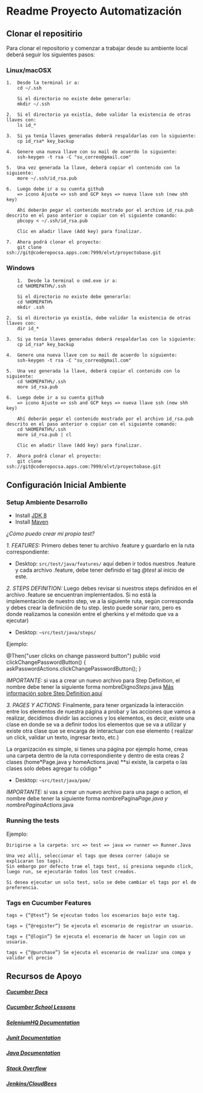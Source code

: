 # Readme Proyecto Automatización

## Clonar el repositirio

Para clonar el repositorio y comenzar a trabajar desde su ambiente local deberá seguir los siguientes pasos:

### Linux/macOSX

    1.  Desde la terminal ir a:
        cd ~/.ssh

        Si el directorio no existe debe generarlo:
        mkdir ~/.ssh

    2.  Si el directorio ya existía, debe validar la existencia de otras llaves con:
        ls id_*

    3.  Si ya tenía llaves generadas deberá respaldarlas con lo siguiente:
        cp id_rsa* key_backup

    4.  Genere una nueva llave con su mail de acuerdo lo siguiente:
        ssh-keygen -t rsa -C "su_correo@gmail.com"

    5.  Una vez generada la llave, deberá copiar el contenido con lo siguiente:
        more ~/.ssh/id_rsa.pub

    6.  Luego debe ir a su cuenta github 
        => icono Ajuste => ssh and GCP keys => nueva llave ssh (new shh key)
        
        Ahí deberán pegar el contenido mostrado por el archivo id_rsa.pub descrito en el paso anterior o copiar con el siguiente comando:
        pbcopy < ~/.ssh/id_rsa.pub

        Clic en añadir llave (Add key) para finalizar.

    7.  Ahora podrá clonar el proyecto:
        git clone ssh://git@coderepocsa.apps.com:7999/elvt/proyectobase.git


### Windows

        1.  Desde la terminal o cmd.exe ir a:
        cd %HOMEPATH%/.ssh

        Si el directorio no existe debe generarlo:
        cd %HOMEPATH%
        mkdir .ssh

    2.  Si el directorio ya existía, debe validar la existencia de otras llaves con:
        dir id_*

    3.  Si ya tenía llaves generadas deberá respaldarlas con lo siguiente:
        cp id_rsa* key_backup

    4.  Genere una nueva llave con su mail de acuerdo lo siguiente:
        ssh-keygen -t rsa -C "su_correo@gmail.com"

    5.  Una vez generada la llave, deberá copiar el contenido con lo siguiente:
        cd %HOMEPATH%/.ssh
        more id_rsa.pub

    6.  Luego debe ir a su cuenta github 
        => icono Ajuste => ssh and GCP keys => nueva llave ssh (new shh key)
        
        Ahí deberán pegar el contenido mostrado por el archivo id_rsa.pub descrito en el paso anterior o copiar con el siguiente comando:
        cd %HOMEPATH%/.ssh
        more id_rsa.pub | cl

        Clic en añadir llave (Add key) para finalizar.

    7.  Ahora podrá clonar el proyecto:
        git clone ssh://git@coderepocsa.apps.com:7999/elvt/proyectobase.git
        

## Configuración Inicial Ambiente

### Setup Ambiente Desarrollo

- Install [JDK 8](https://www3.ntu.edu.sg/home/ehchua/programming/howto/JDK_Howto.html)
- Install [Maven](https://maven.apache.org/install.html)


*¿Cómo puedo crear mi propio test?*

*1. FEATURES:* Primero debes tener tu archivo .feature y guardarlo en la ruta correspondiente:
  * Desktop: `src/test/java/features/` aquí deben ir todos nuestros .feature y cada archivo .feature, debe tener definido el tag *@test* al inicio de este.

*2. STEPS DEFINITION:* Luego debes revisar si nuestros steps definidos en el archivo .feature se encuentran implementados.
Si no está la implementación de nuestro step, ve a la siguiente ruta, según corresponda y debes crear la definición de tu step. (esto puede sonar raro, pero es donde realizamos la conexión entre el gherkins y el método que va a ejecutar)

  * Desktop: `~src/test/java/steps/` 


Ejemplo:


  @Then("user clicks on change password button")
  public void clickChangePasswordButton() {
    askPasswordActions.clickChangePasswordButton();
  }


*IMPORTANTE:* si vas a crear un nuevo archivo para Step Definition, el nombre debe tener la siguiente forma nombreDigno*Steps*.java
[Más información sobre Step Definition aquí](https://docs.cucumber.io/cucumber/step-definitions/)

*3. PAGES Y ACTIONS:* Finalmente, para tener organizada la interacción entre los elementos de nuestra página a probar y 
las acciones que vamos a realizar, decidimos dividir las acciones y los elementos, es decir, existe una clase en donde se va a definir 
todos los elementos que se va a utilizar y existe otra clase que se encarga de interactuar con ese elemento 
( realizar un click, validar un texto, ingresar texto, etc.)

La organización es simple, si tienes una página por ejemplo home, creas una carpeta dentro de la ruta correspondiente y dentro de esta 
creas 2 clases (home*Page.java y homeActions.java) **si existe, la carpeta o las clases solo debes agregar tu código *

  * Desktop: `~src/test/java/pom/`


*IMPORTANTE:* si vas a crear un nuevo archivo para una page o action, el nombre debe tener la siguiente forma nombrePagina*Page.java y nombrePaginaActions*.java




### Running the tests
Ejemplo:
```
Dirigirse a la carpeta: src => test => java => runner => Runner.Java

Una vez allí, seleccionar el tags que desea correr (abajo se explicaran los tags). 
Sin embargo por defecto trae el tags test, si presiona segundo click, luego run, se ejecutarán todos los test creados.

Si desea ejecutar un solo test, solo se debe cambiar el tags por el de preferencia.
```

### Tags en Cucumber Features

    tags = {“@test”} Se ejecutan todos los escenarios bajo este tag.

    tags = {“@register”} Se ejecuta el escenario de registrar un usuario.

    tags = {“@login”} Se ejecuta el escenario de hacer un login con un usuario.

    tags = {“@purchase”} Se ejecuta el escenario de realizar una compa y validar el precio


## Recursos de Apoyo

   ##### [Cucumber Docs](https://cucumber.io/docs)

   ##### [Cucumber School Lessons](https://cucumber.io/school#lessons)

   ##### [SeleniumHQ Documentation](http://www.seleniumhq.org/docs/)

   ##### [Junit Documentation](http://junit.org/javadoc/latest/index.html)

   ##### [Java Documentation](https://docs.oracle.com/javase/7/docs/api/)

   ##### [Stack Overflow](http://stackoverflow.com/)

   ##### [Jenkins/CloudBees](https://www.jenkins.io/)
